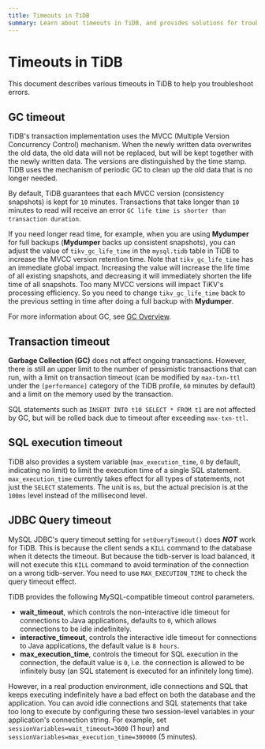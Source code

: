 ```yaml
---
title: Timeouts in TiDB
summary: Learn about timeouts in TiDB, and provides solutions for troubleshooting errors.
---
```


# Timeouts in TiDB

This document describes various timeouts in TiDB to help you troubleshoot errors.

## GC timeout

TiDB's transaction implementation uses the MVCC (Multiple Version Concurrency Control) mechanism. When the newly written data overwrites the old data, the old data will not be replaced, but will be kept together with the newly written data. The versions are distinguished by the time stamp. TiDB uses the mechanism of periodic GC to clean up the old data that is no longer needed.

By default, TiDB guarantees that each MVCC version (consistency snapshots) is kept for `10` minutes. Transactions that take longer than `10` minutes to read will receive an error `GC life time is shorter than transaction duration`.

If you need longer read time, for example, when you are using **Mydumper** for full backups (**Mydumper** backs up consistent snapshots), you can adjust the value of `tikv_gc_life_time` in the `mysql.tidb` table in TiDB to increase the MVCC version retention time. Note that `tikv_gc_life_time` has an immediate global impact. Increasing the value will increase the life time of all existing snapshots, and decreasing it will immediately shorten the life time of all snapshots. Too many MVCC versions will impact TiKV's processing efficiency. So you need to change `tikv_gc_life_time` back to the previous setting in time after doing a full backup with **Mydumper**.

For more information about GC, see [GC Overview](/garbage-collection-overview.md).

## Transaction timeout

**Garbage Collection (GC)** does not affect ongoing transactions. However, there is still an upper limit to the number of pessimistic transactions that can run, with a limit on transaction timeout (can be modified by `max-txn-ttl` under the `[performance]` category of the TiDB profile, `60` minutes by default) and a limit on the memory used by the transaction.

SQL statements such as `INSERT INTO t10 SELECT * FROM t1` are not affected by GC, but will be rolled back due to timeout after exceeding `max-txn-ttl`.

## SQL execution timeout

TiDB also provides a system variable (`max_execution_time`, `0` by default, indicating no limit) to limit the execution time of a single SQL statement. `max_execution_time` currently takes effect for all types of statements, not just the `SELECT` statements. The unit is `ms`, but the actual precision is at the `100ms` level instead of the millisecond level.

## JDBC Query timeout

MySQL JDBC's query timeout setting for `setQueryTimeout()` does **_NOT_** work for TiDB. This is because the client sends a `KILL` command to the database when it detects the timeout. But because the tidb-server is load balanced, it will not execute this `KILL` command to avoid termination of the connection on a wrong tidb-server. You need to use `MAX_EXECUTION_TIME` to check the query timeout effect.

TiDB provides the following MySQL-compatible timeout control parameters.

- **wait_timeout**, which controls the non-interactive idle timeout for connections to Java applications, defaults to `0`, which allows connections to be idle indefinitely.
- **interactive_timeout**, controls the interactive idle timeout for connections to Java applications, the default value is `8 hours`.
- **max_execution_time**, controls the timeout for SQL execution in the connection, the default value is `0`, i.e. the connection is allowed to be infinitely busy (an SQL statement is executed for an infinitely long time).

However, in a real production environment, idle connections and SQL that keeps executing indefinitely have a bad effect on both the database and the application. You can avoid idle connections and SQL statements that take too long to execute by configuring these two session-level variables in your application's connection string. For example, set `sessionVariables=wait_timeout=3600` (1 hour) and `sessionVariables=max_execution_time=300000` (5 minutes).
